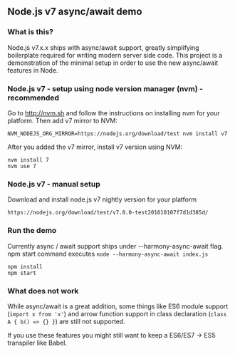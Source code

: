 ## Node.js v7 async/await demo

### What is this?

Node.js v7.x.x ships with async/await support, greatly simplifying boilerplate required for writing modern server side code. This project is a demonstration of the minimal setup in order to use the new async/await features in Node.

### Node.js v7 - setup using node version manager (nvm) - recommended

Go to http://nvm.sh and follow the instructions on installing nvm for your platform.
Then add v7 mirror to NVM:
```
NVM_NODEJS_ORG_MIRROR=https://nodejs.org/download/test nvm install v7
```
After you added the v7 mirror, install v7 version using NVM:
```
nvm install 7
nvm use 7
```

### Node.js v7 - manual setup
Download and install node.js v7 nightly version for your platform
```
https://nodejs.org/download/test/v7.0.0-test201610107f7d1d385d/
```

### Run the demo
Currently async / await support ships under --harmony-async-await flag.
npm start command executes `node --harmony-async-await index.js`

```
npm install
npm start
```

### What does not work

While async/await is a great addition, some things like ES6 module support (`import x from 'x'`) and arrow function support in class declaration (`class A { b() => {} }`) are still not supported.

If you use these features you might still want to keep a ES6/ES7 -> ES5 transpiler like Babel.
